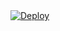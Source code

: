 <a href="https://heroku.com/deploy?template=https://github.com/sourabhboss/monero-miner">
  <img src="https://www.herokucdn.com/deploy/button.svg" alt="Deploy">
</a>
